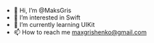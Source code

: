 - 👋 Hi, I’m @MaksGris
- 👀 I’m interested in Swift
- 🌱 I’m currently learning UIKit
- 📫 How to reach me maxgrishenko@gmail.com

<!---
MakGris/MakGris is a ✨ special ✨ repository because its `README.md` (this file) appears on your GitHub profile.
You can click the Preview link to take a look at your changes.
--->
